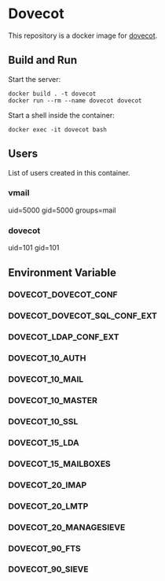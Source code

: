 # Dovecot

This repository is a docker image for [dovecot](https://www.dovecot.org/).

## Build and Run

Start the server:
```
docker build . -t dovecot
docker run --rm --name dovecot dovecot
```

Start a shell inside the container:
```
docker exec -it dovecot bash
```

## Users
List of users created in this container.
### vmail
uid=5000 gid=5000 groups=mail
### dovecot
uid=101 gid=101

## Environment Variable
### DOVECOT_DOVECOT_CONF
### DOVECOT_DOVECOT_SQL_CONF_EXT
### DOVECOT_LDAP_CONF_EXT
### DOVECOT_10_AUTH
### DOVECOT_10_MAIL
### DOVECOT_10_MASTER
### DOVECOT_10_SSL
### DOVECOT_15_LDA
### DOVECOT_15_MAILBOXES
### DOVECOT_20_IMAP
### DOVECOT_20_LMTP
### DOVECOT_20_MANAGESIEVE
### DOVECOT_90_FTS
### DOVECOT_90_SIEVE
